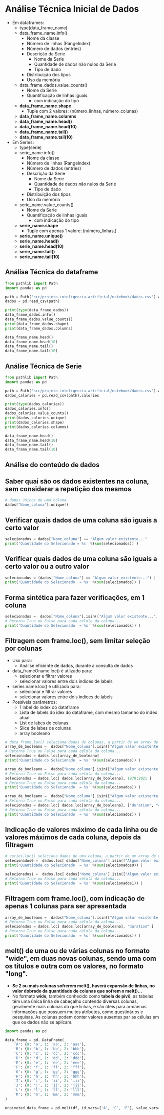 # Análise Técnica Inicial de Dados

- Em dataframes:
    - type(data_frame_name)
    - data_frame_name.info()
        - Nome da classe
        - Número de linhas (RangeIndex)
        - Número de dados (entries)
        - Descrição da Serie
            - Nome da Serie
            - Quantidade de dados não nulos da Serie
            - Tipo de dado
        - Distribuição dos tipos
        - Uso da memória
    - data_frame_dados.value_counts()
        - Nome da Serie
        - Quantificação de linhas iguais
            - com indicação do tipo
    - **data_frame_name.shape**
        - Tuple com 2 valores: (número_linhas, número_colunas)
    - **data_frame_name.columns**
    - **data_frame_name.head()**
    - **data_frame_name.head(10)**
    - **data_frame_name.tail()**
    - **data_frame_name.tail(10)**
- Em Series:
    - type(serie)
    - serie_name.info()
        - Nome da classe
        - Número de linhas (RangeIndex)
        - Número de dados (entries)
        - Descrição da Serie
            - Nome da Serie
            - Quantidade de dados não nulos da Serie
            - Tipo de dado
        - Distribuição dos tipos
        - Uso da memória
    - serie_name.value_counts()
        - Nome da Serie
        - Quantificação de linhas iguais
            - com indicação do tipo
    - **serie_name.shape**
        - Tuple com apenas 1 valore: (número_linhas,)
    - **serie_name.unique()**
    - **serie_name.head()**
    - **serie_name.head(10)**
    - **serie_name.tail()**
    - **serie_name.tail(10)**


## Análise Técnica do dataframe
```python
from pathlib import Path
import pandas as pd

path = Path('src/projeto-inteligencia-artificial/notebook/dados.csv').absolute()
dados = pd.read_csv(path)

print(type(data_frame_dados))
data_frame_dados.info()
data_frame_dados.value_counts()
print(data_frame_dados.shape)
print(data_frame_dados.columns)

data_frame_name.head()
data_frame_name.head(10)
data_frame_name.tail()
data_frame_name.tail(10)
```  

## Análise Técnica de Serie
```python
from pathlib import Path
import pandas as pd

path = Path('src/projeto-inteligencia-artificial/notebook/dados.csv').absolute()
dados_calories = pd.read_csv(path).calories

print(type(dados_calories))
dados_calories.info()
dados_calories.value_counts()
print(dados_calories.unique)
print(dados_calories.shape)
print(dados_calories.columns)

data_frame_name.head()
data_frame_name.head(10)
data_frame_name.tail()
data_frame_name.tail(10)
```  

## Análise do conteúdo de dados

## Saber quai são os dados existentes na coluna, sem considerar a repetição dos mesmos
```python
# dados únicos de uma coluna
dados["Nome_coluna"].unique()
```

## Verificar quais dados de uma coluna são iguais a certo valor
```python
selecionados = dados["Nome_coluna"] == "Algum valor existente..."
print('Quantidade do Selecionado = %s' %(sum(selecionados)) )
```

## Verificar quais dados de uma coluna são iguais a certo valor ou a outro valor
```python
selecionados = (dados["Nome_coluna"] == "Algum valor existente...") | (dados["Nome_coluna"] == "Algum outro valor existente...")
print('Quantidade do Selecionado  = %s' %(sum(selecionados)) )
```

## Forma sintética para fazer verificações, em 1 coluna
```python 
selecionados =  dados["Nome_coluna"].isin(["Algum valor existente...", "Algum outro valor existente..."])
# Retorna True ou False para cada célula da coluna...
print('Quantidade do Selecionado  = %s' %(sum(selecionados)) )
```  

## Filtragem com frame.loc(), sem limitar seleção por colunas
- Uso para:
    - Análise eficiente de dados, durante a consulta de dados
- data_frameOname.loc() é utlizado para:
    - selecionar e filtrar valores
    - selecionar valores entre dois índices de labels
- series.name.loc() é utilizado para:
    - selecionar e filtrar valores
    - selecionar valores entre dois índices de labels
- Possíveis parâmetros:
    - 1 label do index do dataframe
    - Lista de labels do idex do dataframe, com mesmo tamanho do index atual
    - List de labes de colunas
    - Slice de labes de colunas
    - array booleano

```python
# data_frame.loc() seleciona dados de colunas, a partir de um array de valores True ou False, que tenha o mesmo tamanho de index da coluna.
array_de_booleano =  dados["Nome_coluna"].isin(["Algum valor existente...", "Algum outro valor existente..."])
# Retorna True ou False para cada célula da coluna...
selecionados = dados.loc[array_de_booleano]
print('Quantidade do Selecionado  = %s' %(sum(selecionados)) )
```  

```python
array_de_booleano =  dados["Nome_coluna"].isin(["Algum valor existente...", "Algum outro valor existente..."])
# Retorna True ou False para cada célula da coluna...
selecionados = dados.loc[ dados.loc[array_de_booleano], 1970:2021 ]
# Retorna True ou False para cada célula da coluna...
print('Quantidade do Selecionado  = %s' %(sum(selecionados)) )
```

```python
array_de_booleano =  dados["Nome_coluna"].isin(["Algum valor existente...", "Algum outro valor existente..."])
# Retorna True ou False para cada célula da coluna...
selecionados = dados.loc[ dados.loc[array_de_booleano], ["duration", "calories"] ]
# Retorna True ou False para cada célula da coluna...
print('Quantidade do Selecionado  = %s' %(sum(selecionados)) )
```

## Indicação de valores máximo de cada linha ou de valores máximos de cada coluna, depois da filtragem
```python
# series.loc() seleciona dados de uma coluna, a partir de um array de valores True ou False, que tenha o mesmo tamanho de index da coluna.
selecionados0 =  dados.loc[ dados["Nome_coluna"].isin(["Algum valor existente...", "Algum outro valor existente..."]), 1970:2021 ].max(axis=0)
print('Quantidade do Selecionado  = %s' %(sum(selecionados0)) )

selecionados1 =  dados.loc[ dados["Nome_coluna"].isin(["Algum valor existente...", "Algum outro valor existente..."]), 1970:2021 ].max(axis=1)
# Retorna True ou False para cada célula da coluna...
print('Quantidade do Selecionado  = %s' %(sum(selecionados1)) )
```


## Filtragem com frame.loc(), com indicação de apenas 1 colunas para ser apresentada
```python
array_de_booleano =  dados["Nome_coluna"].isin(["Algum valor existente...", "Algum outro valor existente..."])
# Retorna True ou False para cada célula da coluna...
selecionados = dados.loc[ dados.loc[array_de_booleano], "duration" ]
# Retorna True ou False para cada célula da coluna...
print('Quantidade do Selecionado  = %s' %(sum(selecionados)) )
```

## melt() de uma ou de várias colunas no formato "wide", em duas novas colunas, sendo uma com os títulos e outra com os valores, no formato "long".
- **Se 2 ou mais colunas sofrerem melt(), haverá expansão de linhas, no valor dobrado da quantidade de colunas que sofrem o melt()...**
- No formato **wide**, também conhecido como **tabela de pivô**, as tabelas têm uma única linha de cabeçalho contendo diversas colunas, geralmente mais colunas do que linhas, e são úteis para armaenas informações que possuem muitos atributos, como questinários e pesquisas. As colunas podem donter valores ausentes par as células em que os dados não se aplicam.

```python
import pandas as pd

data_frame = pd. DataFrame(
    'A': {0: 'a', 1: 'aa', 2: 'aaa'},
    'B': {0: 'b', 1: 'bb', 2: 'bbb'},
    'C': {0: 'c', 1: 'cc', 2: 'ccc'},
    'D': {0: 'd', 1: 'dd', 2: 'ddd'},
    'E': {0: 'e', 1: 'ee', 2: 'eee'},
    'F': {0: 'f', 1: 'ff', 2: 'fff'},
    'G': {0: 'g', 1: 'gg', 2: 'ggg'},
    'H': {0: 'h', 1: 'hh', 2: 'hhh'},
    'I': {0: 'i', 1: 'ii', 2: 'iii'},
    'J': {0: 'j', 1: 'jj', 2: 'jjj'},
    'L': {0: 'l', 1: 'll', 2: 'lll'},
    'M': {0: 'm', 1: 'mm', 2: 'mmm'},
)

unpivoted_data_frame = pd.melt(df, id_vars=['A', 'C', 'F'], value_vars=['B', 'E'], var_name = 'var_name', value_name='value_name')